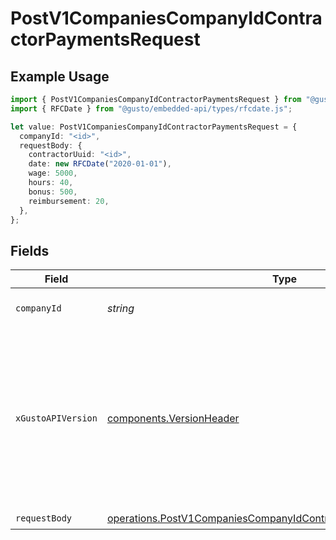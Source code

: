 # PostV1CompaniesCompanyIdContractorPaymentsRequest

## Example Usage

```typescript
import { PostV1CompaniesCompanyIdContractorPaymentsRequest } from "@gusto/embedded-api/models/operations/postv1companiescompanyidcontractorpayments.js";
import { RFCDate } from "@gusto/embedded-api/types/rfcdate.js";

let value: PostV1CompaniesCompanyIdContractorPaymentsRequest = {
  companyId: "<id>",
  requestBody: {
    contractorUuid: "<id>",
    date: new RFCDate("2020-01-01"),
    wage: 5000,
    hours: 40,
    bonus: 500,
    reimbursement: 20,
  },
};
```

## Fields

| Field                                                                                                                                                                                                                        | Type                                                                                                                                                                                                                         | Required                                                                                                                                                                                                                     | Description                                                                                                                                                                                                                  |
| ---------------------------------------------------------------------------------------------------------------------------------------------------------------------------------------------------------------------------- | ---------------------------------------------------------------------------------------------------------------------------------------------------------------------------------------------------------------------------- | ---------------------------------------------------------------------------------------------------------------------------------------------------------------------------------------------------------------------------- | ---------------------------------------------------------------------------------------------------------------------------------------------------------------------------------------------------------------------------- |
| `companyId`                                                                                                                                                                                                                  | *string*                                                                                                                                                                                                                     | :heavy_check_mark:                                                                                                                                                                                                           | The UUID of the company                                                                                                                                                                                                      |
| `xGustoAPIVersion`                                                                                                                                                                                                           | [components.VersionHeader](../../models/components/versionheader.md)                                                                                                                                                         | :heavy_minus_sign:                                                                                                                                                                                                           | Determines the date-based API version associated with your API call. If none is provided, your application's [minimum API version](https://docs.gusto.com/embedded-payroll/docs/api-versioning#minimum-api-version) is used. |
| `requestBody`                                                                                                                                                                                                                | [operations.PostV1CompaniesCompanyIdContractorPaymentsRequestBody](../../models/operations/postv1companiescompanyidcontractorpaymentsrequestbody.md)                                                                         | :heavy_check_mark:                                                                                                                                                                                                           | N/A                                                                                                                                                                                                                          |